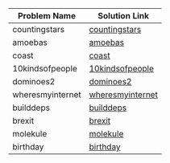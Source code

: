 
| Problem Name | Solution Link |
|---------------|--------------------------------|
| countingstars | [countingstars](https://github.com/Chrisallan29/Kattis/blob/main/Graph%20Traversal/Flood%20Fill%20%28Easier%29/countingstars/Solution.java) |
| amoebas | [amoebas](https://github.com/Chrisallan29/Kattis/blob/main/Graph%20Traversal/Flood%20Fill%20%28Easier%29/amoebas/Solution.java) |
| coast | [coast](https://github.com/Chrisallan29/Kattis/blob/main/Graph%20Traversal/Flood%20Fill%20%28Harder%29/coast/Solution.java) |
| 10kindsofpeople | [10kindsofpeople](https://github.com/Chrisallan29/Kattis/blob/main/Graph%20Traversal/Flood%20Fill%20%28Harder%29/10kindsofpeople/Solution.java) |
| dominoes2  | [dominoes2 ](https://github.com/Chrisallan29/Kattis/blob/main/Graph%20Traversal/Finding%20CC/dominoes2%20/Solution.java) |
| wheresmyinternet | [wheresmyinternet](https://github.com/Chrisallan29/Kattis/blob/main/Graph%20Traversal/Finding%20CC/wheresmyinternet/Solution.java) |
| builddeps | [builddeps](https://github.com/Chrisallan29/Kattis/blob/main/Graph%20Traversal/Topological%20Sort/builddeps/Solution.java) |
| brexit | [brexit](https://github.com/Chrisallan29/Kattis/blob/main/Graph%20Traversal/Topological%20Sort/brexit/Solution.java) |
| molekule | [molekule](https://github.com/Chrisallan29/Kattis/blob/main/Graph%20Traversal/Bipartite%20%26%20Cycle/molekule/Solution.java) |
| birthday | [birthday](https://github.com/Chrisallan29/Kattis/blob/main/Graph%20Traversal/Articulation%20Points%20%26%20Bridges/birthday/Solution.java) |
